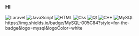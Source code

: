 ### HI 


<p>
  <img alt="Laravel" src="https://img.shields.io/badge/Laravel-ba0b25?logo=laravel&logoColor=white&style=for-the-badge" />
  <img alt="JavaScript" src="https://img.shields.io/badge/JavaScript-F7DF1E?logo=javascript&logoColor=white&style=for-the-badge" />
  <img alt="HTML" src="https://img.shields.io/badge/HTML-E34F26?logo=html5&logoColor=white&style=for-the-badge" />
  <img alt="Css"     src="https://img.shields.io/badge/CSS-1572B6?logo=css3&logoColor=white&style=for-the-badge" />
  <img alt="Qt" src="https://img.shields.io/badge/Qt-2ff578?logo=Qt&logoColor=white&style=for-the-badge" />
  <img alt="C++" src="https://img.shields.io/badge/-c++-2b6bff?logo=c%2B%2B&logoColor=white&style=for-the-badge" />  
  <img alt="MySQL" src="https://img.shields.io/badge/MySQL-005C84?logo=c%2B%2B&logoColor=white&style=for-the-badge" />  
 https://img.shields.io/badge/MySQL-005C84?style=for-the-badge&logo=mysql&logoColor=white
</p>
<!-- <img src="https://img.shields.io/badge/Laravel-ba0b25?logo=SimpleIconName&logoColor=ColorName&style=ShieldStyle" /> -->
